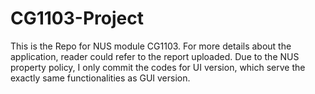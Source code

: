 CG1103-Project
==============

This is the Repo for NUS module CG1103. For more details about the application, reader could refer to the report uploaded. Due to the NUS property policy, I only commit the codes for UI version, which serve the exactly same functionalities as GUI version.  
